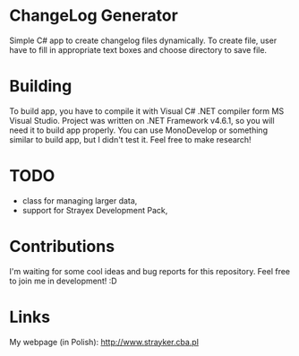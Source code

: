 # ChangeLog Generator
Simple C# app to create changelog files dynamically. To create file, user have to fill in appropriate text boxes and choose directory to save file.
# Building
To build app, you have to compile it with Visual C# .NET compiler form MS Visual Studio. Project was written on .NET Framework v4.6.1, so you will need it to build app properly. You can use MonoDevelop or something similar to build app, but I didn't test it. Feel free to make research!
# TODO
- class for managing larger data,
- support for Strayex Development Pack,
# Contributions
I'm waiting for some cool ideas and bug reports for this repository. Feel free to join me in development! :D
# Links
My webpage (in Polish): http://www.strayker.cba.pl
